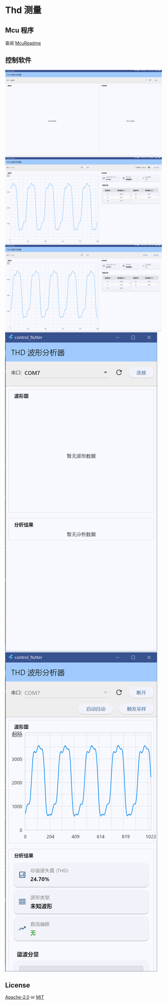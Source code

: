 # Thd 测量

## Mcu 程序

查阅 [McuReadme](thd_analysis_mcu/readme.md)

## 控制软件

![1.png](assets/1.png)
![2.png](assets/2.png)
![3.png](assets/3.png)
![4.png](assets/4.png)
![5.png](assets/5.png)

## License

[Apache-2.0](LICENSE-Apache-2.0.txt) or [MIT](LICENSE-MIT.txt)
